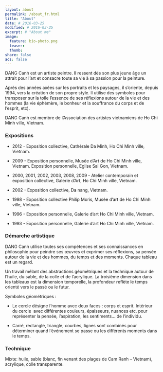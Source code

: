 ```yaml
---
layout: about
permalink: /about_fr.html
title: "About"
date: # 2016-03-25
modified: # 2016-03-25
excerpt: # "About me"
image:
  feature: bio-photo.png
  teaser:
  thumb:
share: false
ads: false
---
```



DANG Canh est un artiste peintre. Il ressent dès son plus jeune âge un attrait pour l’art et consacre toute sa vie à sa passion pour la peinture.

Après des années axées sur les portraits et les paysages, il s’oriente, depuis 1994, vers la création de son propre style. Il utilise des symboles pour transposer sur la toile l’essence de ses réflexions autour de la vie et des hommes (la vie éphémère, le bonheur et la souffrance du corps et de l’esprit, etc).

DANG Canh est membre de l’Association des artistes vietnamiens de Ho Chi Minh ville, Vietnam.

### Expositions

- 2012 -
Exposition collective, Cathérale Da Minh, Ho Chi Minh ville, Vietnam.

- 2009 -
Exposition personnelle, Musée d’Art de Ho Chi Minh ville, Vietnam.
Exposition personnelle, Eglise Sai Gon, Vietnam.

- 2000, 2001, 2002, 2003, 2008, 2009 -
Atelier contemporain et exposition collective, Galerie d’Art, Ho Chi Minh ville, Vietnam.

- 2002 -
Exposition collective, Da nang, Vietnam.

- 1998 -
Exposition collective Philip Moris, Musée d’art de Ho Chi Minh ville, Vietnam.

- 1996 -
Exposition personnelle, Galerie d’art Ho Chi Minh ville, Vietnam.

- 1993 -
Exposition personnelle, Galerie d’art Ho Chi Minh ville, Vietnam.

### Démarche artistique

DANG Canh utilise toutes ses compétences et ses connaissances en philosophie pour peindre ses œuvres et exprimer ses réflexions, sa pensée autour de la vie et des hommes, du temps et des moments. Chaque tableau est un regard.

Un travail mêlant des abstractions géométriques et la technique autour de l’huile, du sable, de la colle et de l’acrylique. La troisième dimension dans les tableaux  est la dimension temporelle, la profondeur reflète le temps orienté vers le passé ou le futur.

Symboles géométriques :

- Le cercle désigne l’homme avec deux faces : corps et esprit. Intérieur du cercle  avec différentes couleurs, épaisseurs, nuances etc. pour représenter la pensée, l’aspiration, les sentiments… de l’individu.

- Carré, rectangle, triangle, courbes, lignes sont combinés pour déterminer quand l’événement se passe ou les différents moments dans le temps.

### Technique 

Mixte: huile, sable (blanc, fin venant des plages de Cam Ranh – Vietnam), acrylique, colle transparente.

